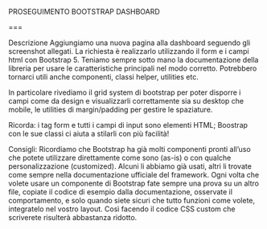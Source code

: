 PROSEGUIMENTO BOOTSTRAP DASHBOARD

===

Descrizione
Aggiungiamo una nuova pagina alla dashboard seguendo gli screenshot allegati.
La richiesta è realizzarlo utilizzando il form e i campi html con Bootstrap 5.
Teniamo sempre sotto mano la documentazione della libreria per usare le caratteristiche principali nel modo corretto. Potrebbero tornarci utili anche componenti, classi helper, utilities etc.

In particolare rivediamo il grid system di bootstrap per poter disporre i campi come da design e visualizzarli correttamente sia su desktop che mobile, le utilities di margin/padding per gestire le spaziature.

Ricorda: i tag form e tutti i campi di input sono elementi HTML; Boostrap con le sue classi ci aiuta a stilarli con più facilità!

Consigli:
Ricordiamo che Bootstrap ha già molti componenti pronti all’uso che potete utilizzare direttamente come sono (as-is) o con qualche personalizzazione (customized). Alcuni li abbiamo già usati, altri li trovate come sempre nella documentazione ufficiale del framework.
Ogni volta che volete usare un componente di Bootstrap fate sempre una prova su un altro file, copiate il codice di esempio dalla documentazione, osservate il comportamento, e solo quando siete sicuri che tutto funzioni come volete, integratelo nel vostro layout.
Così facendo il codice CSS custom che scriverete risulterà abbastanza ridotto.
